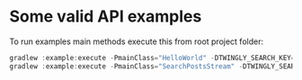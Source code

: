 # Some valid API examples

To run examples main methods execute this from root project folder:
```gradle
gradlew :example:execute -PmainClass="HelloWorld" -DTWINGLY_SEARCH_KEY=your_api_key // to run HelloWorld example
gradlew :example:execute -PmainClass="SearchPostsStream" -DTWINGLY_SEARCH_KEY=your_api_key // to run SearchPostsStream example
```